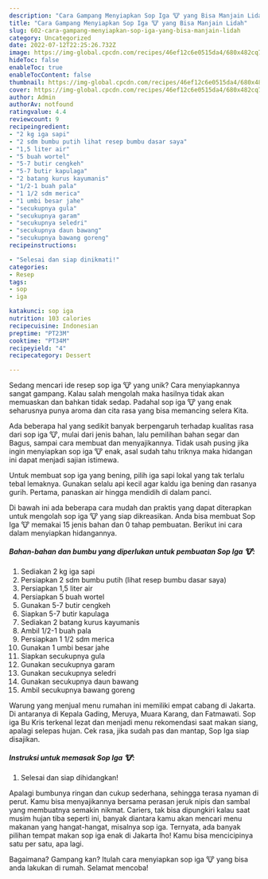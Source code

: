 ```yaml
---
description: "Cara Gampang Menyiapkan Sop Iga 🐮 yang Bisa Manjain Lidah"
title: "Cara Gampang Menyiapkan Sop Iga 🐮 yang Bisa Manjain Lidah"
slug: 602-cara-gampang-menyiapkan-sop-iga-yang-bisa-manjain-lidah
category: Uncategorized
date: 2022-07-12T22:25:26.732Z
image: https://img-global.cpcdn.com/recipes/46ef12c6e0515da4/680x482cq70/sop-iga-foto-resep-utama.jpg
hideToc: false
enableToc: true
enableTocContent: false
thumbnail: https://img-global.cpcdn.com/recipes/46ef12c6e0515da4/680x482cq70/sop-iga-foto-resep-utama.jpg
cover: https://img-global.cpcdn.com/recipes/46ef12c6e0515da4/680x482cq70/sop-iga-foto-resep-utama.jpg
author: Admin
authorAv: notfound
ratingvalue: 4.4
reviewcount: 9
recipeingredient:
- "2 kg iga sapi"
- "2 sdm bumbu putih lihat resep bumbu dasar saya"
- "1,5 liter air"
- "5 buah wortel"
- "5-7 butir cengkeh"
- "5-7 butir kapulaga"
- "2 batang kurus kayumanis"
- "1/2-1 buah pala"
- "1 1/2 sdm merica"
- "1 umbi besar jahe"
- "secukupnya gula"
- "secukupnya garam"
- "secukupnya seledri"
- "secukupnya daun bawang"
- "secukupnya bawang goreng"
recipeinstructions:

- "Selesai dan siap dinikmati!"
categories:
- Resep
tags:
- sop
- iga

katakunci: sop iga 
nutrition: 103 calories
recipecuisine: Indonesian
preptime: "PT23M"
cooktime: "PT34M"
recipeyield: "4"
recipecategory: Dessert

---
```





Sedang mencari ide resep sop iga 🐮 yang unik? Cara menyiapkannya sangat gampang. Kalau salah mengolah maka hasilnya tidak akan memuaskan dan bahkan tidak sedap. Padahal sop iga 🐮 yang enak seharusnya punya aroma dan cita rasa yang bisa memancing selera Kita.





Ada beberapa hal yang sedikit banyak berpengaruh terhadap kualitas rasa dari sop iga 🐮, mulai dari jenis bahan, lalu pemilihan bahan segar dan Bagus, sampai cara membuat dan menyajikannya. Tidak usah pusing jika ingin menyiapkan sop iga 🐮 enak,      asal sudah tahu triknya maka hidangan ini dapat menjadi sajian istimewa.














Untuk membuat sop iga yang bening, pilih iga sapi lokal yang tak terlalu tebal lemaknya. Gunakan selalu api kecil agar kaldu iga bening dan rasanya gurih. Pertama, panaskan air hingga mendidih di dalam panci.






Di bawah ini ada beberapa cara mudah dan praktis yang dapat diterapkan untuk mengolah sop iga 🐮 yang siap dikreasikan. Anda bisa membuat Sop Iga 🐮 memakai 15 jenis bahan dan 0 tahap pembuatan. Berikut ini cara dalam menyiapkan hidangannya.

<!--inarticleads1-->

##### Bahan-bahan dan bumbu yang diperlukan untuk pembuatan Sop Iga 🐮:

1. Sediakan 2 kg iga sapi
1. Persiapkan 2 sdm bumbu putih (lihat resep bumbu dasar saya)
1. Persiapkan 1,5 liter air
1. Persiapkan 5 buah wortel
1. Gunakan 5-7 butir cengkeh
1. Siapkan 5-7 butir kapulaga
1. Sediakan 2 batang kurus kayumanis
1. Ambil 1/2-1 buah pala
1. Persiapkan 1 1/2 sdm merica
1. Gunakan 1 umbi besar jahe
1. Siapkan secukupnya gula
1. Gunakan secukupnya garam
1. Gunakan secukupnya seledri
1. Gunakan secukupnya daun bawang
1. Ambil secukupnya bawang goreng


Warung yang menjual menu rumahan ini memiliki empat cabang di Jakarta. Di antaranya di Kepala Gading, Meruya, Muara Karang, dan Fatmawati. Sop iga Bu Kris terkenal lezat dan menjadi menu rekomendasi saat makan siang, apalagi selepas hujan. Cek rasa, jika sudah pas dan mantap, Sop Iga siap disajikan. 

<!--inarticleads2-->

##### Instruksi untuk memasak Sop Iga 🐮:


1. Selesai dan siap dihidangkan!

Apalagi bumbunya ringan dan cukup sederhana, sehingga terasa nyaman di perut. Kamu bisa menyajikannya bersama perasan jeruk nipis dan sambal yang membuatnya semakin nikmat. Cariers, tak bisa dipungkiri kalau saat musim hujan tiba seperti ini, banyak diantara kamu akan mencari menu makanan yang hangat-hangat, misalnya sop iga. Ternyata, ada banyak pilihan tempat makan sop iga enak di Jakarta lho! Kamu bisa mencicipinya satu per satu, apa lagi. 

Bagaimana? Gampang kan? Itulah cara menyiapkan sop iga 🐮 yang bisa anda lakukan di rumah. Selamat mencoba!
